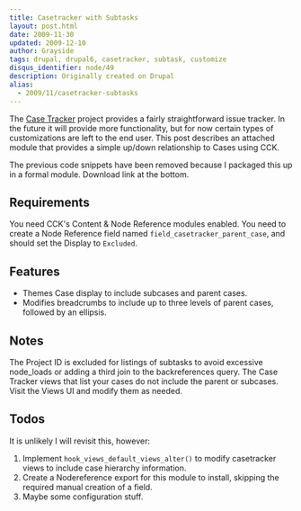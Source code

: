 ```yaml
---
title: Casetracker with Subtasks
layout: post.html
date: 2009-11-30
updated: 2009-12-10
author: Grayside
tags: drupal, drupal6, casetracker, subtask, customize
disqus_identifier: node/49
description: Originally created on Drupal
alias:
  - 2009/11/casetracker-subtasks
---
```

The <a href="http://drupal.org/project/casetracker">Case Tracker</a> project provides a fairly straightforward issue tracker. In the future it will provide more functionality, but for now certain types of customizations are left to the end user. This post describes an attached module that provides a simple up/down relationship to Cases using CCK.
<!--break-->
The previous code snippets have been removed because I packaged this up in a formal module. Download link at the bottom.

## Requirements

You need CCK's Content & Node Reference modules enabled. You need to create a Node Reference field named `field_casetracker_parent_case`, and should set the Display to `Excluded`.

## Features

* Themes Case display to include subcases and parent cases.
* Modifies breadcrumbs to include up to three levels of parent cases, followed by an ellipsis.

## Notes

The Project ID is excluded for listings of subtasks to avoid excessive node_loads or adding a third join to the backreferences query.
The Case Tracker views that list your cases do not include the parent or subcases. Visit the Views UI and modify them as needed.

## Todos

It is unlikely I will revisit this, however:

1. Implement `hook_views_default_views_alter()` to modify casetracker views to include case hierarchy information.
2. Create a Nodereference export for this module to install, skipping the required manual creation of a field.
3. Maybe some configuration stuff.
